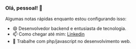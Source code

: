### Olá, pessoal! 👋

Algumas notas rápidas enquanto estou configurando isso:
- 😄 Desenvolvedor backend e entusiasta de tecnologia.
- 📫 Como chegar até mim: <a href="https://www.linkedin.com/in/guilherme-soares-0842a9183/">Linkedin</a>
- 🔨 Trabalhe com php/javascript no desenvolvimento web.

